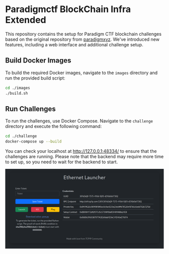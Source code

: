 # Paradigmctf BlockChain Infra Extended

This repository contains the setup for Paradigm CTF blockchain challenges based on the original repository from [paradigmxyz](https://github.com/paradigmxyz/paradigm-ctf-infrastructure). We've introduced new features, including a web interface and additional challenge setup.

## Build Docker Images

To build the required Docker images, navigate to the `images` directory and run the provided build script:

```sh
cd ./images
./build.sh
```

## Run Challenges

To run the challenges, use Docker Compose. Navigate to the `challenge` directory and execute the following command:

```sh
cd ./challenge
docker-compose up --build
```

You can check your localhost at http://127.0.0.1:48334/ to ensure that the challenges are running. Please note that the backend may require more time to set up, so you need to wait for the backend to start.

![Web Interface](image.png)
